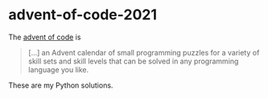 # advent-of-code-2021
The [advent of code](https://adventofcode.com/2021/about) is 
> [...] an Advent calendar of small programming puzzles for a variety of skill sets and skill levels that can be solved in any programming language you like. 

These are my Python solutions. 
